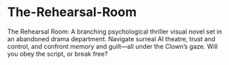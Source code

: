 # The-Rehearsal-Room
The Rehearsal Room: A branching psychological thriller visual novel set in an abandoned drama department. Navigate surreal AI theatre, trust and control, and confront memory and guilt—all under the Clown’s gaze. Will you obey the script, or break free?
